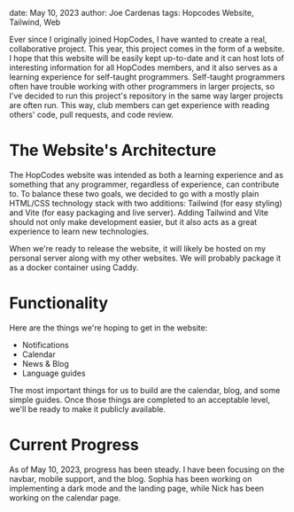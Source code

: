 date: May 10, 2023
author: Joe Cardenas
tags: Hopcodes Website, Tailwind, Web

Ever since I originally joined HopCodes, I have wanted to create a real, collaborative project. This year, this project comes in the form of a website. I hope that this website will be easily kept up-to-date and it can host lots of interesting information for all HopCodes members, and it also serves as a learning experience for self-taught programmers. Self-taught programmers often have trouble working with other programmers in larger projects, so I've decided to run this project's repository in the same way larger projects are often run. This way, club members can get experience with reading others' code, pull requests, and code review. 

# The Website's Architecture

The HopCodes website was intended as both a learning experience and as something that any programmer, regardless of experience, can contribute to. To balance these two goals, we decided to go with a mostly plain HTML/CSS technology stack with two additions: Tailwind (for easy styling) and Vite (for easy packaging and live server). Adding Tailwind and Vite should not only make development easier, but it also acts as a great experience to learn new technologies.

When we're ready to release the website, it will likely be hosted on my personal server along with my other websites. We will probably package it as a docker container using Caddy.

# Functionality

Here are the things we're hoping to get in the website:
 - Notifications
 - Calendar
 - News & Blog
 - Language guides

The most important things for us to build are the calendar, blog, and some simple guides. Once those things are completed to an acceptable level, we'll be ready to make it publicly available.

# Current Progress

As of May 10, 2023, progress has been steady. I have been focusing on the navbar, mobile support, and the blog. Sophia has been working on implementing a dark mode and the landing page, while Nick has been working on the calendar page. 